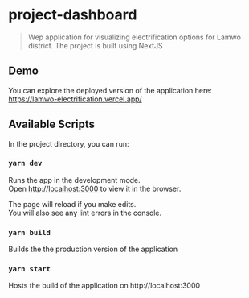 # project-dashboard


> Wep application for visualizing electrification options for Lamwo district. The project is built using NextJS

## Demo

You can explore the deployed version of the application here:
https://lamwo-electrification.vercel.app/


## Available Scripts

In the project directory, you can run:

### `yarn dev`

Runs the app in the development mode.\
Open [http://localhost:3000](http://localhost:3000) to view it in the browser.

The page will reload if you make edits.\
You will also see any lint errors in the console.

### `yarn build`

Builds the the production version of the application

### `yarn start`

Hosts the build of the application on http://localhost:3000
